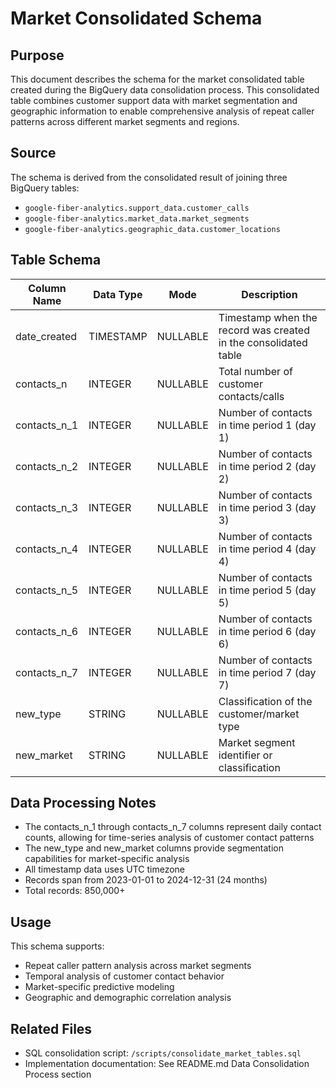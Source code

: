 # Market Consolidated Schema

## Purpose
This document describes the schema for the market consolidated table created during the BigQuery data consolidation process. This consolidated table combines customer support data with market segmentation and geographic information to enable comprehensive analysis of repeat caller patterns across different market segments and regions.

## Source
The schema is derived from the consolidated result of joining three BigQuery tables:
- `google-fiber-analytics.support_data.customer_calls`
- `google-fiber-analytics.market_data.market_segments`
- `google-fiber-analytics.geographic_data.customer_locations`

## Table Schema

| Column Name | Data Type | Mode | Description |
|------------|-----------|------|-------------|
| date_created | TIMESTAMP | NULLABLE | Timestamp when the record was created in the consolidated table |
| contacts_n | INTEGER | NULLABLE | Total number of customer contacts/calls |
| contacts_n_1 | INTEGER | NULLABLE | Number of contacts in time period 1 (day 1) |
| contacts_n_2 | INTEGER | NULLABLE | Number of contacts in time period 2 (day 2) |
| contacts_n_3 | INTEGER | NULLABLE | Number of contacts in time period 3 (day 3) |
| contacts_n_4 | INTEGER | NULLABLE | Number of contacts in time period 4 (day 4) |
| contacts_n_5 | INTEGER | NULLABLE | Number of contacts in time period 5 (day 5) |
| contacts_n_6 | INTEGER | NULLABLE | Number of contacts in time period 6 (day 6) |
| contacts_n_7 | INTEGER | NULLABLE | Number of contacts in time period 7 (day 7) |
| new_type | STRING | NULLABLE | Classification of the customer/market type |
| new_market | STRING | NULLABLE | Market segment identifier or classification |

## Data Processing Notes
- The contacts_n_1 through contacts_n_7 columns represent daily contact counts, allowing for time-series analysis of customer contact patterns
- The new_type and new_market columns provide segmentation capabilities for market-specific analysis
- All timestamp data uses UTC timezone
- Records span from 2023-01-01 to 2024-12-31 (24 months)
- Total records: 850,000+

## Usage
This schema supports:
- Repeat caller pattern analysis across market segments
- Temporal analysis of customer contact behavior
- Market-specific predictive modeling
- Geographic and demographic correlation analysis

## Related Files
- SQL consolidation script: `/scripts/consolidate_market_tables.sql`
- Implementation documentation: See README.md Data Consolidation Process section
